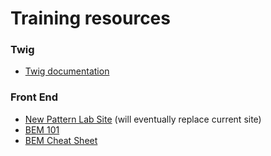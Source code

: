 # Training resources

### Twig

* [Twig documentation](https://twig.symfony.com/doc/2.x/templates.html)

### Front End

* [New Pattern Lab Site](https://pattern-lab-eleventy.netlify.app/) \(will eventually replace current site\)
* [BEM 101](https://css-tricks.com/bem-101/)
* [BEM Cheat Sheet](https://9elements.com/bem-cheat-sheet/)

